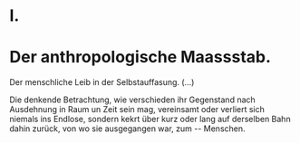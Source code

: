 # I.

# Der anthropologische Maassstab.

Der menschliche Leib in der Selbstauffasung. (...)

Die denkende Betrachtung, wie verschieden ihr Gegenstand
nach Ausdehnung in Raum un Zeit sein mag,
vereinsamt oder verliert sich niemals ins Endlose, sondern
kekrt über kurz oder lang auf derselben Bahn dahin
zurück, von wo sie ausgegangen war, zum -- Menschen.
